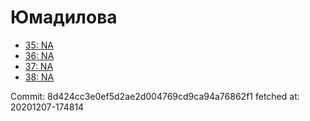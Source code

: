 # Юмадилова
- [35: NA](35.md)
- [36: NA](36.md)
- [37: NA](37.md)
- [38: NA](38.md)

Commit: 8d424cc3e0ef5d2ae2d004769cd9ca94a76862f1
 fetched at: 20201207-174814
